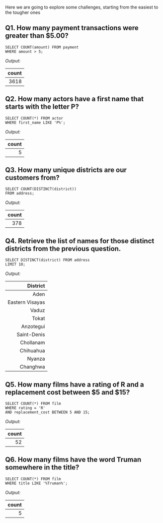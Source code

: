Here we are going to explore some challenges, starting from the easiest to the tougher ones

## Q1. How many payment transactions were greater than $5.00?

```
SELECT COUNT(amount) FROM payment
WHERE amount > 5;
```

*Output:*

|count|
|----:|
|3618 |


## Q2. How many actors have a first name that starts with the letter P?

```
SELECT COUNT(*) FROM actor
WHERE first_name LIKE 'P%';
```

*Output:*

|count|
|----:|
|  5  |


## Q3. How many unique districts are our customers from?

```
SELECT COUNT(DISTINCT(district)) 
FROM address;
```

*Output:*

|count|
|----:|
| 378 |


## Q4. Retrieve the list of names for those distinct districts from the previous question.

```
SELECT DISTINCT(district) FROM address
LIMIT 10;
```

*Output:*


|     District    |
|----------------:|
|Aden             |
|Eastern Visayas  |
|Vaduz            |
|Tokat            |
|Anzotegui        |
|Saint-Denis      |
|Chollanam        |
|Chihuahua        |
|Nyanza           |
|Changhwa         |


## Q5. How many films have a rating of R and a replacement cost between $5 and $15?

```
SELECT COUNT(*) FROM film
WHERE rating = 'R'
AND replacement_cost BETWEEN 5 AND 15;
```

*Output:*

|count|
|----:|
|  52 |


## Q6. How many films have the word Truman somewhere in the title?

```
SELECT COUNT(*) FROM film
WHERE title LIKE '%Truman%';
```

*Output:*

|count|
|----:|
|  5  |

